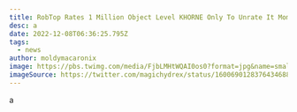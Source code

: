 ```yaml
---
title: RobTop Rates 1 Million Object Level KHORNE Only To Unrate It Moments Later
desc: a
date: 2022-12-08T06:36:25.795Z
tags:
  - news
author: moldymacaronix
image: https://pbs.twimg.com/media/FjbLMHtWQAI0os0?format=jpg&name=small
imageSource: https://twitter.com/magichydrex/status/1600690128376434688
---
```

a﻿